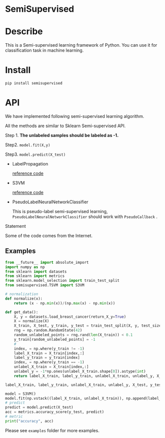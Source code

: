 # SemiSupervised



# Describe



This is a Semi-supervised learning framework of Python. You can use it for classification task in machine learning.

 

# Install



```
pip install semisupervised
```





# API



We have implemented following semi-supervised learning algorithm. 



All the methods are similar to Sklearn Semi-supervised API. 



Step 1. **The unlabeled samples should be labeled as -1.**

Step2. `model.fit(X,y)`

Step3. `model.predict(X_test)`





- LabelPropagation

   [reference code](https://scikit-learn.org/stable/modules/generated/sklearn.semi_supervised.LabelPropagation.html#sklearn.semi_supervised.LabelPropagation)

- S3VM 

  [reference code](<https://github.com/d12306/Implementation-of-Transductive-SVM-Sklearn-Compatible>)

- PseudoLabelNeuralNetworkClassifier

  This is pseudo-label semi-supervised learning, `PseudoLabelNeuralNetworkClassifier`  should work with `PseudoCallback` .

  



Statement

Some of the code comes from the Internet.

## Examples



```python
from __future__ import absolute_import
import numpy as np
from sklearn import datasets
from sklearn import metrics
from sklearn.model_selection import train_test_split
from semisupervised.TSVM import S3VM

# normalization
def normalize(x):
	return (x - np.min(x))/(np.max(x) - np.min(x))

def get_data():
	X, y = datasets.load_breast_cancer(return_X_y=True)
	X = normalize(X)
	X_train, X_test, y_train, y_test = train_test_split(X, y, test_size = 0.6, random_state = 0)
	rng = np.random.RandomState(42)
	random_unlabeled_points = rng.rand(len(X_train)) < 0.1
	y_train[random_unlabeled_points] = -1
	# 
	index, = np.where(y_train != -1)
	label_X_train = X_train[index,:]
	label_y_train = y_train[index]
	index, = np.where(y_train == -1)
	unlabel_X_train = X_train[index,:]
	unlabel_y = -1*np.ones(unlabel_X_train.shape[0]).astype(int)
	return label_X_train, label_y_train, unlabel_X_train, unlabel_y, X_test, y_test

label_X_train, label_y_train, unlabel_X_train, unlabel_y, X_test, y_test = get_data()

model = S3VM()
model.fit(np.vstack((label_X_train, unlabel_X_train)), np.append(label_y_train, unlabel_y))
# predict
predict = model.predict(X_test)
acc = metrics.accuracy_score(y_test, predict)
# metric
print("accuracy", acc)
```



Please see `examples`  folder for more examples.

 